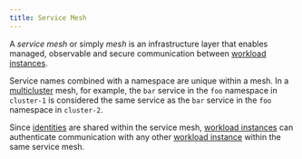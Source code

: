 ```yaml
---
title: Service Mesh
---
```

A *service mesh* or simply *mesh* is an infrastructure layer that enables
managed, observable and secure communication between
[workload instances](/pt-br/docs/reference/glossary/#workload-instance).

Service names combined with a namespace are unique within a mesh.
In a [multicluster](/pt-br/docs/reference/glossary/#multicluster) mesh, for example,
the `bar` service in the `foo` namespace in `cluster-1` is considered the same
service as the `bar` service in the `foo` namespace in `cluster-2`.

Since [identities](/pt-br/docs/reference/glossary/#identity) are shared within the service
mesh, [workload instances](#workload-instance) can authenticate communication with any other [workload
instance](#workload-instance) within the same service mesh.
